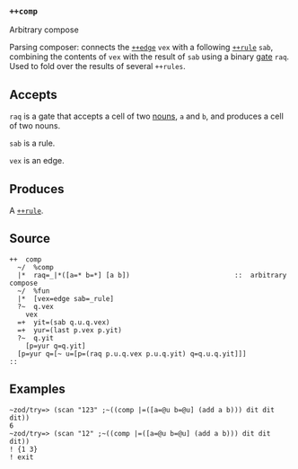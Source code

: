 ### `++comp`

Arbitrary compose

Parsing composer: connects the [`++edge`]() `vex` with a following [`++rule`]() `sab`,
combining the contents of `vex` with the result of `sab` using a binary
[gate]() `raq`. Used to fold over the results of several `++rules`.

Accepts
-------

`raq` is a gate that accepts a cell of two [nouns](), `a` and `b`, and
produces a cell of two nouns.

`sab` is a rule.

`vex` is an edge.

Produces
--------

A [`++rule`]().

Source
------

    ++  comp
      ~/  %comp
      |*  raq=_|*([a=* b=*] [a b])                          ::  arbitrary compose
      ~/  %fun
      |*  [vex=edge sab=_rule]
      ?~  q.vex
        vex
      =+  yit=(sab q.u.q.vex)
      =+  yur=(last p.vex p.yit)
      ?~  q.yit
        [p=yur q=q.yit]
      [p=yur q=[~ u=[p=(raq p.u.q.vex p.u.q.yit) q=q.u.q.yit]]]
    ::

Examples
--------

    ~zod/try=> (scan "123" ;~((comp |=([a=@u b=@u] (add a b))) dit dit dit))
    6
    ~zod/try=> (scan "12" ;~((comp |=([a=@u b=@u] (add a b))) dit dit dit))
    ! {1 3}
    ! exit
